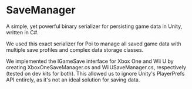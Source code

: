 # SaveManager
A simple, yet powerful binary serializer for persisting game data in Unity, written in C#.

We used this exact serializer for Poi to manage all saved game data with multiple save profiles and complex data storage classes. 

We implemented the IGameSave interface for Xbox One and Wii U by creating XboxOneSaveManager.cs and WiiUSaveManager.cs, respectively (tested on dev kits for both). This allowed us to ignore Unity's PlayerPrefs API entirely, as it's not an ideal solution for saving data.
